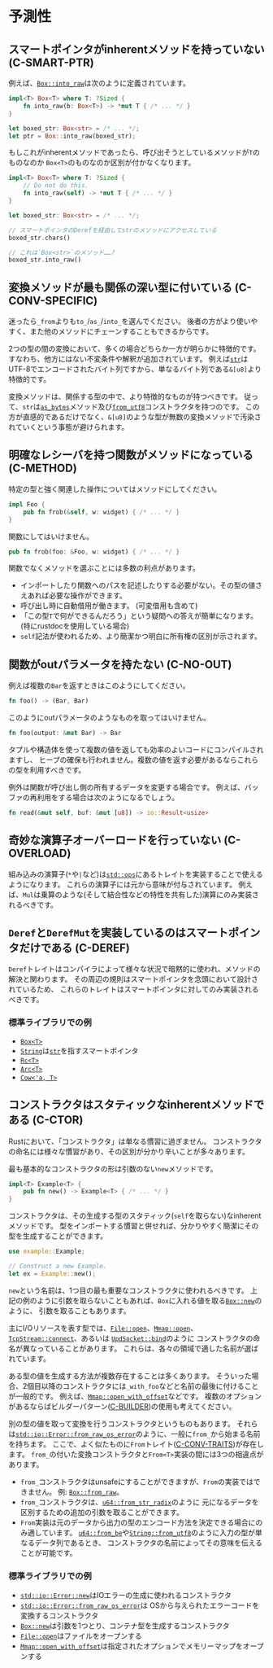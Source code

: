 # 予測性


<a id="c-smart-ptr"></a>
## スマートポインタがinherentメソッドを持っていない (C-SMART-PTR)

例えば、[`Box::into_raw`]は次のように定義されています。

[`Box::into_raw`]: https://doc.rust-lang.org/std/boxed/struct.Box.html#method.into_raw

```rust
impl<T> Box<T> where T: ?Sized {
    fn into_raw(b: Box<T>) -> *mut T { /* ... */ }
}

let boxed_str: Box<str> = /* ... */;
let ptr = Box::into_raw(boxed_str);
```

もしこれがinherentメソッドであったら、呼び出そうとしているメソッドが`T`のものなのか
`Box<T>`のものなのか区別が付かなくなります。

```rust
impl<T> Box<T> where T: ?Sized {
    // Do not do this.
    fn into_raw(self) -> *mut T { /* ... */ }
}

let boxed_str: Box<str> = /* ... */;

// スマートポインタのDerefを経由してstrのメソッドにアクセスしている
boxed_str.chars()

// これは`Box<str>`のメソッド……?
boxed_str.into_raw()
```


<a id="c-conv-specific"></a>
## 変換メソッドが最も関係の深い型に付いている (C-CONV-SPECIFIC)

迷ったら`_from`よりも`to_`/`as_`/`into_`を選んでください。
後者の方がより使いやすく、また他のメソッドにチェーンすることもできるからです。

2つの型の間の変換において、多くの場合どちらか一方が明らかに特徴的です。
すなわち、他方にはない不変条件や解釈が追加されています。
例えば[`str`]はUTF-8でエンコードされたバイト列ですから、単なるバイト列である`&[u8]`より特徴的です。

[`str`]: https://doc.rust-lang.org/std/primitive.str.html

変換メソッドは、関係する型の中で、より特徴的なものが持つべきです。
従って、`str`は[`as_bytes`]メソッド及び[`from_utf8`]コンストラクタを持つのです。
この方が直感的であるだけでなく、`&[u8]`のような型が無数の変換メソッドで汚染されていくという事態が避けられます。

[`as_bytes`]: https://doc.rust-lang.org/std/primitive.str.html#method.as_bytes
[`from_utf8`]: https://doc.rust-lang.org/std/str/fn.from_utf8.html


<a id="c-method"></a>
## 明確なレシーバを持つ関数がメソッドになっている (C-METHOD)

特定の型と強く関連した操作についてはメソッドにしてください。

```rust
impl Foo {
    pub fn frob(&self, w: widget) { /* ... */ }
}
```

関数にしてはいけません。

```rust
pub fn frob(foo: &Foo, w: widget) { /* ... */ }
```


関数でなくメソッドを選ぶことには多数の利点があります。

* インポートしたり関数へのパスを記述したりする必要がない。その型の値さえあれば必要な操作ができます。
* 呼び出し時に自動借用が働きます。 (可変借用も含めて)
* 「この型`T`で何ができるんだろう」という疑問への答えが簡単になります。 (特にrustdocを使用している場合)
* `self`記法が使われるため、より簡潔かつ明白に所有権の区別が示されます。


<a id="c-no-out"></a>
## 関数がoutパラメータを持たない (C-NO-OUT)

例えば複数の`Bar`を返すときはこのようにしてください。

```rust
fn foo() -> (Bar, Bar)
```

このようにoutパラメータのようなものを取ってはいけません。

```rust
fn foo(output: &mut Bar) -> Bar
```

タプルや構造体を使って複数の値を返しても効率のよいコードにコンパイルされますし、
ヒープの確保も行われません。複数の値を返す必要があるならこれらの型を利用すべきです。

例外は関数が呼び出し側の所有するデータを変更する場合です。
例えば、バッファの再利用をする場合は次のようになるでしょう。

```rust
fn read(&mut self, buf: &mut [u8]) -> io::Result<usize>
```


<a id="c-overload"></a>
## 奇妙な演算子オーバーロードを行っていない (C-OVERLOAD)

組み込みの演算子(`*`や`|`など)は[`std::ops`]にあるトレイトを実装することで使えるようになります。
これらの演算子には元から意味が付与されています。
例えば、`Mul`は乗算のような(そして結合性などの特性を共有した)演算にのみ実装されるべきです。

[`std::ops`]: https://doc.rust-lang.org/std/ops/index.html#traits


<a id="c-deref"></a>
## `Deref`と`DerefMut`を実装しているのはスマートポインタだけである (C-DEREF)

`Deref`トレイトはコンパイラによって様々な状況で暗黙的に使われ、メソッドの解決と関わります。
その周辺の規則はスマートポインタを念頭において設計されているため、
これらのトレイトはスマートポインタに対してのみ実装されるべきです。

### 標準ライブラリでの例

- [`Box<T>`](https://doc.rust-lang.org/std/boxed/struct.Box.html)
- [`String`](https://doc.rust-lang.org/std/string/struct.String.html)は[`str`](https://doc.rust-lang.org/std/primitive.str.html)を指すスマートポインタ
- [`Rc<T>`](https://doc.rust-lang.org/std/rc/struct.Rc.html)
- [`Arc<T>`](https://doc.rust-lang.org/std/sync/struct.Arc.html)
- [`Cow<'a, T>`](https://doc.rust-lang.org/std/borrow/enum.Cow.html)


<a id="c-ctor"></a>
## コンストラクタはスタティックなinherentメソッドである (C-CTOR)

Rustにおいて、「コンストラクタ」は単なる慣習に過ぎません。
コンストラクタの命名には様々な慣習があり、その区別が分かり辛いことが多々あります。

最も基本的なコンストラクタの形は引数のない`new`メソッドです。

```rust
impl<T> Example<T> {
    pub fn new() -> Example<T> { /* ... */ }
}
```

コンストラクタは、その生成する型のスタティック(`self`を取らない)なinherentメソッドです。
型をインポートする慣習と併せれば、分かりやすく簡潔にその型を生成することができます。

```rust
use example::Example;

// Construct a new Example.
let ex = Example::new();
```

`new`という名前は、1つ目の最も重要なコンストラクタに使われるべきです。
上記の例のように引数を取らないこともあれば、`Box`に入れる値を取る[`Box::new`]のように、
引数を取ることもあります。

主にI/Oリソースを表す型では、[`File::open`]、[`Mmap::open`]、
[`TcpStream::connect`]、あるいは [`UpdSocket::bind`]のように
コンストラクタの命名が異なっていることがあります。
これらは、各々の領域で適した名前が選ばれています。

ある型の値を生成する方法が複数存在することは多くあります。
そういった場合、2個目以降のコンストラクタには`_with_foo`などと名前の最後に付けることが一般的です。
例えば、[`Mmap::open_with_offset`]などです。
複数のオプションがあるならばビルダーパターン([C-BUILDER])の使用も考えてください。

別の型の値を取って変換を行うコンストラクタというものもあります。
それらは[`std::io::Error::from_raw_os_error`]のように、一般に`from_`から始まる名前を持ちます。
ここで、よく似たものに`From`トレイト([C-CONV-TRAITS])が存在します。
`from_`の付いた変換コンストラクタと`From<T>`実装の間には3つの相違点があります。

- `from_`コンストラクタはunsafeにすることができますが、`From`の実装ではできません。
  例: [`Box::from_raw`]。
- `from_`コンストラクタは、[`u64::from_str_radix`]のように
  元になるデータを区別するための追加の引数を取ることができます。
- `From`実装は元のデータから出力の型のエンコード方法を決定できる場合にのみ適しています。
  [`u64::from_be`]や[`String::from_utf8`]のように入力の型が単なるデータ列であるとき、
  コンストラクタの名前によってその意味を伝えることが可能です。

[`Box::from_raw`]: https://doc.rust-lang.org/std/boxed/struct.Box.html#method.from_raw
[`u64::from_str_radix`]: https://doc.rust-lang.org/std/primitive.u64.html#method.from_str_radix
[`u64::from_be`]: https://doc.rust-lang.org/std/primitive.u64.html#method.from_be
[`String::from_utf8`]: https://doc.rust-lang.org/std/string/struct.String.html#method.from_utf8

[C-BUILDER]: type-safety.html#c-builder
[C-CONV-TRAITS]: interoperability.html#c-conv-traits

### 標準ライブラリでの例

- [`std::io::Error::new`]はIOエラーの生成に使われるコンストラクタ
- [`std::io::Error::from_raw_os_error`]は
  OSから与えられたエラーコードを変換するコンストラクタ
- [`Box::new`]は引数を1つとり、コンテナ型を生成するコンストラクタ
- [`File::open`]はファイルをオープンする
- [`Mmap::open_with_offset`]は指定されたオプションでメモリーマップをオープンする

[`File::open`]: https://doc.rust-lang.org/stable/std/fs/struct.File.html#method.open
[`Mmap::open`]: https://docs.rs/memmap/0.5.2/memmap/struct.Mmap.html#method.open
[`Mmap::open_with_offset`]: https://docs.rs/memmap/0.5.2/memmap/struct.Mmap.html#method.open_with_offset
[`TcpStream::connect`]: https://doc.rust-lang.org/stable/std/net/struct.TcpStream.html#method.connect
[`UpdSocket::bind`]: https://doc.rust-lang.org/stable/std/net/struct.UdpSocket.html#method.bind
[`std::io::Error::new`]: https://doc.rust-lang.org/std/io/struct.Error.html#method.new
[`std::io::Error::from_raw_os_error`]: https://doc.rust-lang.org/std/io/struct.Error.html#method.from_raw_os_error
[`Box::new`]: https://doc.rust-lang.org/stable/std/boxed/struct.Box.html#method.new


